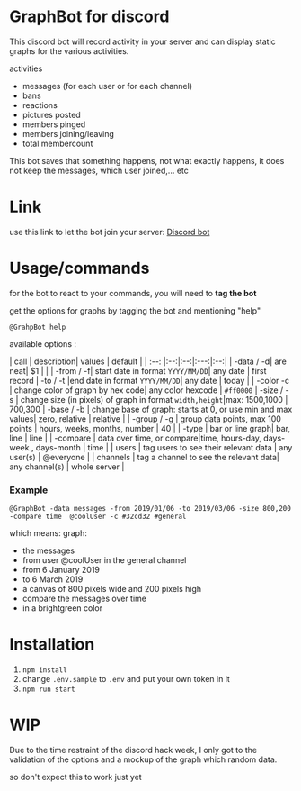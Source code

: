 
GraphBot for discord
======

This discord bot will record activity in your server and can display static graphs for the various activities.

activities
 + messages (for each user or for each channel)
 + bans
 + reactions
 + pictures posted
 + members pinged
 + members joining/leaving
 + total membercount
 
 This bot saves that something happens, not what exactly happens, it does not keep the messages, which user joined,... etc

 
Link
======

use this link to let the bot join your server:
[Discord bot](
https://discordapp.com/api/oauth2/authorize?client_id=591755247417032765&permissions=0&scope=bot) 
 
Usage/commands
======
for the bot to react to your commands, you will need to **tag the bot** 

get the options for graphs by tagging the bot and mentioning "help"

`@GrahpBot help`

available options :


| call | description| values | default |
| :--: |:--:|:--:|:---:|:--:|
| -data / -d| are neat|    $1 | |
| -from / -f|  start date in format `YYYY/MM/DD`| any date | first record
| -to / -t |end date in format `YYYY/MM/DD`|   any date | today |
| -color -c | change color of graph by hex code|    any color hexcode | `#ff0000`
| -size / -s | change size (in pixels) of graph in format `width,height`|max: 1500,1000 | 700,300 
| -base / -b | change base of graph: starts at 0, or use min and max values| zero, relative | relative |
| -group / -g | group data points, max 100 points | hours, weeks, months, number  | 40 |
| -type | bar or line graph| bar, line | line |
| -compare | data over time, or compare|time, hours-day, days-week , days-month | time |
| users | tag users to see their relevant data |   any user(s) | @everyone |
| channels | tag a channel to see the relevant data|    any channel(s) | whole server |

### Example

`@GraphBot -data messages -from 2019/01/06 -to 2019/03/06 -size 800,200 -compare time  @coolUser -c #32cd32 #general`

which means:
graph:
 + the messages
 + from user @coolUser in the general channel
 + from 6 January 2019
 + to 6 March 2019
 + a canvas of 800 pixels wide and 200 pixels high 
 + compare the messages over time
 + in a brightgreen color


Installation
======

1. `npm install`
2.  change `.env.sample`  to `.env` and put your own token in it
3. `npm run start`




# WIP
Due to the time restraint of the discord hack week, I only got to the validation of the options and a mockup of the graph which random data.

so don't expect this to work just yet